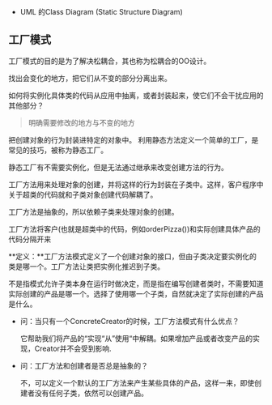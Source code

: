 - UML 的Class Diagram (Static Structure Diagram)



## 工厂模式

工厂模式的目的是为了解决松耦合，其也称为松耦合的OO设计。


找出会变化的地方，把它们从不变的部分分离出来。

如何将实例化具体类的代码从应用中抽离，或者封装起来，使它们不会干扰应用的其他部分？ 

> 明确需要修改的地方与不变的地方



把创建对象的行为封装进特定的对象中。 利用静态方法定义一个简单的工厂，是常见的技巧，被称为静态工厂。 

静态工厂有不需要实例化，但是无法通过继承来改变创建方法的行为。

工厂方法用来处理对象的创建，并将这样的行为封装在子类中。这样，客户程序中关于超类的代码就和子类对象创建代码解耦了。

工厂方法是抽象的，所以依赖子类来处理对象的创建。

工厂方法将客户(也就是超类中的代码，例如orderPizza())和实际创建具体产品的代码分隔开来



**定义：**工厂方法模式定义了一个创建对象的接口，但由子类决定要实例化的类是哪一个。工厂方法让类把实例化推迟到子类。

不是指模式允许子类本身在运行时做决定，而是指在编写创建者类时，不需要知道实际创建的产品是哪一个。选择了使用哪一个子类，自然就决定了实际创建的产品是什么。



- 问：当只有一个ConcreteCreator的时候，工厂方法模式有什么优点？

  它帮助我们将产品的“实现“从”使用“中解耦。如果增加产品或者改变产品的实现，Creator并不会受到影响.

- 问：工厂方法和创建者是否总是抽象的？

  不，可以定义一个默认的工厂方法来产生某些具体的产品，这样一来，即使创建者没有任何子类，依然可以创建产品。

